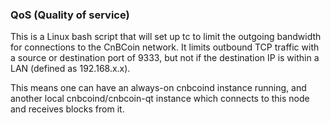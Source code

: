 ### QoS (Quality of service) ###

This is a Linux bash script that will set up tc to limit the outgoing bandwidth for connections to the CnBCoin network. It limits outbound TCP traffic with a source or destination port of 9333, but not if the destination IP is within a LAN (defined as 192.168.x.x).

This means one can have an always-on cnbcoind instance running, and another local cnbcoind/cnbcoin-qt instance which connects to this node and receives blocks from it.
